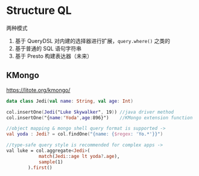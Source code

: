 # Structure QL

两种模式

1. 基于 QueryDSL 对内建的选择器进行扩展，`query.where()` 之类的
2. 基于普通的 SQL 语句字符串
3. 基于 Presto 构建表达器（未来）

## KMongo

https://litote.org/kmongo/

```kotlin
data class Jedi(val name: String, val age: Int)

col.insertOne(Jedi("Luke Skywalker", 19)) //java driver method
col.insertOne("{name:'Yoda',age:896}")    //KMongo extension function

//object mapping & mongo shell query format is supported ->
val yoda : Jedi? = col.findOne("{name: {$regex: 'Yo.*'}}")

//type-safe query style is recommended for complex apps ->
val luke = col.aggregate<Jedi>(
            match(Jedi::age lt yoda?.age),
            sample(1)
        ).first()   
```

